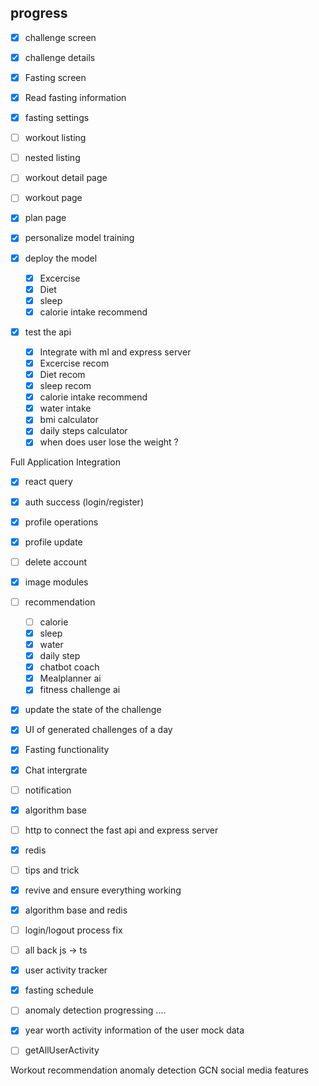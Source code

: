 ## progress

<!-- check the todo ui-->

- [x] challenge screen
- [x] challenge details
- [x] Fasting screen
- [x] Read fasting information
- [x] fasting settings
- [ ] workout listing
- [ ] nested listing
- [ ] workout detail page
- [ ] workout page
- [x] plan page

- [x] personalize model training
- [x] deploy the model
  - [x] Excercise
  - [x] Diet
  - [x] sleep
  - [x] calorie intake recommend
- [x] test the api
  - [x] Integrate with ml and express server
  - [x] Excercise recom
  - [x] Diet recom
  - [x] sleep recom
  - [x] calorie intake recommend
  - [x] water intake
  - [x] bmi calculator
  - [x] daily steps calculator
  - [x] when does user lose the weight ?

Full Application Integration

- [x] react query
- [x] auth success (login/register)
- [x] profile operations
- [x] profile update
- [ ] delete account
- [x] image modules
- [ ] recommendation

  - [ ] calorie
  - [x] sleep
  - [x] water
  - [x] daily step
  - [x] chatbot coach
  - [x] Mealplanner ai
  - [x] fitness challenge ai

- [x] update the state of the challenge
- [x] UI of generated challenges of a day
- [x] Fasting functionality
- [x] Chat intergrate
- [ ] notification
- [x] algorithm base
- [ ] http to connect the fast api and express server
- [x] redis
- [ ] tips and trick

- [x] revive and ensure everything working
- [x] algorithm base and redis
- [ ] login/logout process fix
- [ ] all back js -> ts
- [x] user activity tracker
- [x] fasting schedule

- [ ] anomaly detection progressing ....
- [x] year worth activity information of the user mock data
- [ ] getAllUserActivity

Workout recommendation
anomaly detection
GCN social media features
